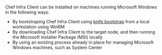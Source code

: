 Chef Infra Client can be installed on machines running Microsoft Windows
in the following ways:

-   By bootstraping Chef Infra Client using [knife
    bootstrap](/workstation/knife_bootstrap/) from a local workstation using
    WinRM
-   By downloading Chef Infra Client to the target node, and then
    running the Microsoft Installer Package (MSI) locally
-   By using an existing process already in place for managing Microsoft
    Windows machines, such as System Center